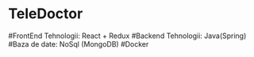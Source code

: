 # TeleDoctor

#FrontEnd Tehnologii: React + Redux
#Backend Tehnologii: Java(Spring)
#Baza de date: NoSql (MongoDB)
#Docker
